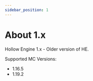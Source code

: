 ```yaml
---
sidebar_position: 1
---
```


# About 1.x

Hollow Engine 1.x - Older version of HE. 

Supported MC Versions: 
- 1.16.5
- 1.19.2
